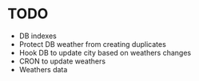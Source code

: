 # TODO

- DB indexes
- Protect DB weather from creating duplicates
- Hook DB to update city based on weathers changes
- CRON to update weathers
- Weathers data
